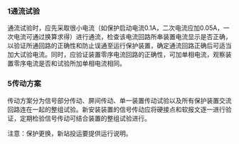 ### 1通流试验

通流试验时，应先采取很小电流（如保护启动电流0.1A，二次电流应加0.05A，一次电流可通过换算求得）进行通流，检查该电流回路所串装置电流显示是否正确，以验证所通回路的正确性和防止误通至运行保护装置，确定通流回路正确后可适当加大试验电流。同时，应验证装置零序电流回路的正确性，可加单相电流，观察装置零序电流是否和试验所加单相电流相同。

### 5传动方案

传动方案分为信号部分传动、屏间传动、单一装置传动试验以及所有保护装置交流回路连在一起的整组试验。新安装装置的信号传动应将硬接点和软报文逐一进行验证，定期检验信号传动可结合装置的整组试验进行。

注意：保护更换，新站投运要提供运行说明。